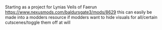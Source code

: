 Starting as a project for Lynias Veils of Faerun https://www.nexusmods.com/baldursgate3/mods/8629
this can easily be made into a modders resource if modders want to hide visuals for all/certain cutscenes/toggle them off at will
